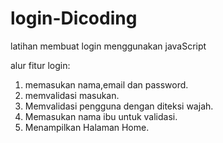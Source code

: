 # login-Dicoding
latihan membuat login menggunakan javaScript

alur fitur login:
1. memasukan nama,email dan password.
2. memvalidasi masukan.
3. Memvalidasi pengguna dengan diteksi wajah.
4. Memasukan nama ibu untuk validasi.
5. Menampilkan Halaman Home.
